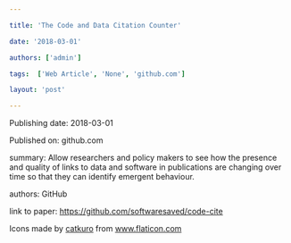 ---
title: 'The Code and Data Citation Counter'
date: '2018-03-01'
authors: ['admin']
tags:  ['Web Article', 'None', 'github.com']
layout: 'post'
---
Publishing date: 2018-03-01

Published on: github.com

summary: Allow researchers and policy makers to see how the presence and quality of links to data and software in publications are changing over time so that they can identify emergent behaviour.

authors: GitHub

link to paper: https://github.com/softwaresaved/code-cite

Icons made by <a href="https://www.flaticon.com/free-icon/bookshelves_3576884" title="catkuro">catkuro</a> from <a href="https://www.flaticon.com/" title="Flaticon"> www.flaticon.com</a>